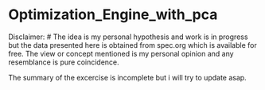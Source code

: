 # Optimization_Engine_with_pca
Disclaimer: # The idea is my personal hypothesis and work is in progress but the data presented here is obtained from spec.org which is available for free. The view or concept mentioned is my personal opinion and any resemblance is pure coincidence.

The summary of the excercise is incomplete but i will try to update asap. 

